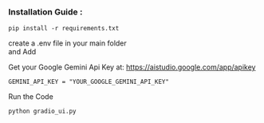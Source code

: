 ### Installation Guide :

```
pip install -r requirements.txt
```


create a .env file in  your main folder  
and Add 

Get your Google Gemini Api Key at: https://aistudio.google.com/app/apikey

```
GEMINI_API_KEY = "YOUR_GOOGLE_GEMINI_API_KEY"
```


Run the Code 

```
python gradio_ui.py
```


